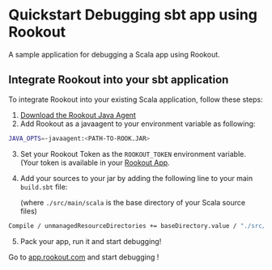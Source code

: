 # Quickstart Debugging sbt app using Rookout

A sample application for debugging a Scala app using Rookout.

## Integrate Rookout into your sbt application

To integrate Rookout into your existing Scala application, follow these steps:

1. [Download the Rookout Java Agent](https://search.maven.org/remote_content?g=com.rookout&a=rook&v=LATEST)
2. Add Rookout as a javaagent to your environment variable as following:
```bash
JAVA_OPTS=-javaagent:<PATH-TO-ROOK.JAR>
```
3. Set your Rookout Token as the `ROOKOUT_TOKEN` environment variable. (Your token is available in your [Rookout App](app.rookout.com).

4. Add your sources to your jar by adding the following line to your main `build.sbt` file:

    (where `./src/main/scala` is the base directory of your Scala source files)
```bash
Compile / unmanagedResourceDirectories += baseDirectory.value / "./src/main/scala"
```
5. Pack your app, run it and start debugging!  

Go to [app.rookout.com](https://app.rookout.com) and start debugging !

[Java + Rookout]: https://docs.rookout.com/docs/sdk-setup.html
